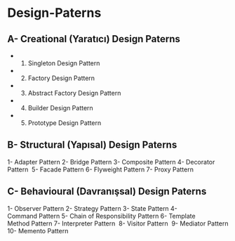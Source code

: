 # Design-Paterns

## A- Creational (Yaratıcı) Design Paterns
- 1) Singleton Design Pattern
- 2) Factory Design Pattern
- 3) Abstract Factory Design Pattern
- 4) Builder Design Pattern
- 5) Prototype Design Pattern

## B- Structural (Yapısal) Design Paterns
1- Adapter Pattern
2- Bridge Pattern
3- Composite Pattern
4- Decorator Pattern 
5- Facade Pattern
6- Flyweight Pattern
7- Proxy Pattern

## C- Behavioural (Davranışsal) Design Paterns
1- Observer Pattern
2- Strategy Pattern
3- State Pattern
4- Command Pattern
5- Chain of Responsibility Pattern
6- Template Method Pattern
7- Interpreter Pattern 
8- Visitor Pattern 
9- Mediator Pattern
10- Memento Pattern
